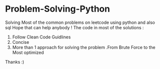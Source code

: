 # Problem-Solving-Python
Solving Most of the common problems on leetcode using python and also sql 
Hope that can help anybody !
The code in most of the solutions :
1) Follow Clean Code Guidlines
2) Concise
3) More than 1 approach for solving the problem .From Brute Force to the Most optimized

Thanks :)
